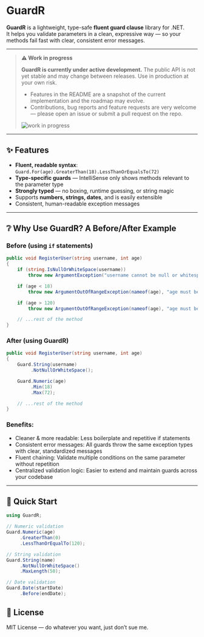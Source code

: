 # GuardR

**GuardR** is a lightweight, type-safe **fluent guard clause** library for .NET.  
It helps you validate parameters in a clean, expressive way — so your methods fail fast with clear, consistent error messages.

---
> **⚠️ Work in progress**
>
> **GuardR is currently under active development.** The public API is not yet stable and may change between releases. Use in production at your own risk.
>
> - Features in the README are a snapshot of the current implementation and the roadmap may evolve.
> - Contributions, bug reports and feature requests are very welcome — please open an issue or submit a pull request on the repo.
>
> ![work in progress](https://img.shields.io/badge/status-WIP-yellow)
---


## ✨ Features
- **Fluent, readable syntax**: `Guard.For(age).GreaterThan(18).LessThanOrEqualsTo(72)`
- **Type-specific guards** — IntelliSense only shows methods relevant to the parameter type
- **Strongly typed** — no boxing, runtime guessing, or string magic
- Supports **numbers, strings, dates**, and is easily extensible
- Consistent, human-readable exception messages

---
## ❔ Why Use GuardR? A Before/After Example

### Before (using `if` statements)

```csharp
public void RegisterUser(string username, int age)
{
    if (string.IsNullOrWhiteSpace(username))
        throw new ArgumentException("username cannot be null or whitespace", nameof(username));

    if (age < 18)
        throw new ArgumentOutOfRangeException(nameof(age), "age must be at least 18");

    if (age > 120)
        throw new ArgumentOutOfRangeException(nameof(age), "age must be less than or equal to 120");

    // ...rest of the method
}
```
### After (using GuardR)
```csharp
public void RegisterUser(string username, int age)
{
    Guard.String(username)
         .NotNullOrWhiteSpace();

    Guard.Numeric(age)
         .Min(18)
         .Max(72);

    // ...rest of the method
}
```
### Benefits:
- Cleaner & more readable: Less boilerplate and repetitive if statements
- Consistent error messages: All guards throw the same exception types with clear, standardized messages
- Fluent chaining: Validate multiple conditions on the same parameter without repetition
- Centralized validation logic: Easier to extend and maintain guards across your codebase
---

## 🚀 Quick Start
```csharp
using GuardR;

// Numeric validation
Guard.Numeric(age)
     .GreaterThan(0)
     .LessThanOrEqualTo(120);

// String validation
Guard.String(name)
     .NotNullOrWhiteSpace()
     .MaxLength(50);

// Date validation
Guard.Date(startDate)
     .Before(endDate);
```

## 📜 License
MIT License — do whatever you want, just don’t sue me.
